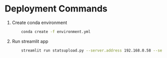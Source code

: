 # Deployment Commands

1. Create conda environment
    ```sh
        conda create -f environment.yml
    ```

2. Run streamlit app
    ```sh
        streamlit run statsupload.py --server.address 192.168.0.58 --server.port 8501
    ```